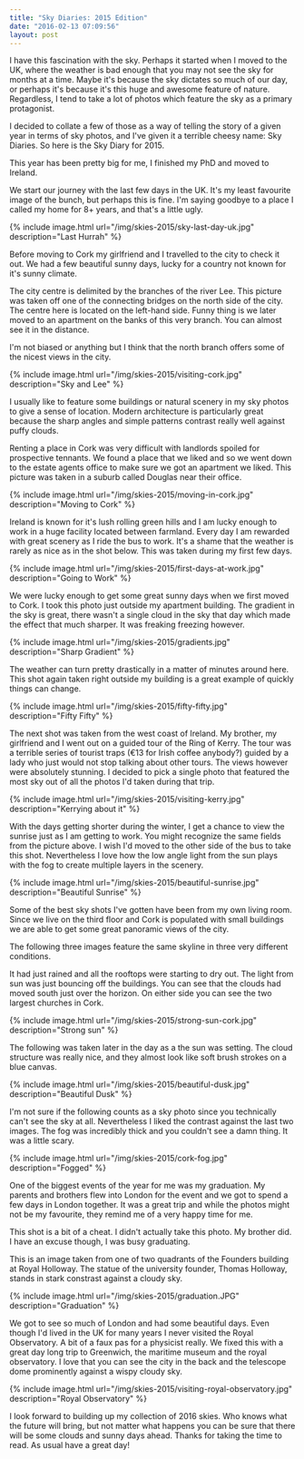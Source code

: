 ```yaml
---
title: "Sky Diaries: 2015 Edition"
date: "2016-02-13 07:09:56"
layout: post
---
```


I have this fascination with the sky. Perhaps it started when I moved to the UK, where the weather is bad enough that you may not see the sky for months at a time. Maybe it's because the sky dictates so much of our day, or perhaps it's because it's this huge and awesome feature of nature. Regardless, I tend to take a lot of photos which feature the sky as a primary protagonist. 

I decided to collate a few of those as a way of telling the story of a given year in terms of sky photos, and I've given it a terrible cheesy name: Sky Diaries. So here is the Sky Diary for 2015.

This year has been pretty big for me, I finished my PhD and moved to Ireland.

We start our journey with the last few days in the UK. It's my least favourite image of the bunch, but perhaps this is fine. I'm saying goodbye to a place I called my home for 8+ years, and that's a little ugly.

{% include image.html url="/img/skies-2015/sky-last-day-uk.jpg" description="Last Hurrah" %}

Before moving to Cork my girlfriend and I travelled to the city to check it out. We had a few beautiful sunny days, lucky for a country not known for it's sunny climate.

The city centre is delimited by the branches of the river Lee. This picture was taken off one of the connecting bridges on the north side of the city. The centre here is located on the left-hand side. Funny thing is we later moved to an apartment on the banks of this very branch. You can almost see it in the distance.

I'm not biased or anything but I think that the north branch offers some of the nicest views in the city.


{% include image.html url="/img/skies-2015/visiting-cork.jpg" description="Sky and Lee" %}

I usually like to feature some buildings or natural scenery in my sky photos to give a sense of location. Modern architecture is particularly great because the sharp angles and simple patterns contrast really well against puffy clouds.

Renting a place in Cork was very difficult with landlords spoiled for prospective tennants. We found a place that we liked and so we went down to the estate agents office to make sure we got an apartment we liked. This picture was taken in a suburb called Douglas near their office.


{% include image.html url="/img/skies-2015/moving-in-cork.jpg" description="Moving to Cork" %}

Ireland is known for it's lush rolling green hills and I am lucky enough to work in a huge facility located between farmland. Every day I am rewarded with great scenery as I ride the bus to work. It's a shame that the weather is rarely as nice as in the shot below. This was taken during my first few days.


{% include image.html url="/img/skies-2015/first-days-at-work.jpg" description="Going to Work" %}

We were lucky enough to get some great sunny days when we first moved to Cork. I took this photo just outside my apartment building. The gradient in the sky is great, there wasn't a single cloud in the sky that day which made the effect that much sharper. It was freaking freezing however.


{% include image.html url="/img/skies-2015/gradients.jpg" description="Sharp Gradient" %}

The weather can turn pretty drastically in a matter of minutes around here. This shot again taken right outside my building is a great example of quickly things can change.


{% include image.html url="/img/skies-2015/fifty-fifty.jpg" description="Fifty Fifty" %}

The next shot was taken from the west coast of Ireland. My brother, my girlfriend and I went out on a guided tour of the Ring of Kerry. The tour was a terrible series of tourist traps (€13 for Irish coffee anybody?) guided by a lady who just would not stop talking about other tours. The views however were absolutely stunning. I decided to pick a single photo that featured the most sky out of all the photos I'd taken during that trip.


{% include image.html url="/img/skies-2015/visiting-kerry.jpg" description="Kerrying about it" %}

With the days getting shorter during the winter, I get a chance to view the sunrise just as I am getting to work. You might recognize the same fields from the picture above. I wish I'd moved to the other side of the bus to take this shot. Nevertheless I love how the low angle light from the sun plays with the fog to create multiple layers in the scenery.
 
{% include image.html url="/img/skies-2015/beautiful-sunrise.jpg" description="Beautiful Sunrise" %}

Some of the best sky shots I've gotten have been from my own living room. Since we live on the third floor and Cork is populated with small buildings we are able to get some great panoramic views of the city.

The following three images feature the same skyline in three very different conditions.

It had just rained and all the rooftops were starting to dry out. The light from sun was just bouncing off the buildings. You can see that the clouds had moved south just over the horizon. On either side you can see the two largest churches in Cork.

{% include image.html url="/img/skies-2015/strong-sun-cork.jpg" description="Strong sun" %}

The following was taken later in the day as a the sun was setting. The cloud structure was really nice, and they almost look like soft brush strokes on a blue canvas.

{% include image.html url="/img/skies-2015/beautiful-dusk.jpg" description="Beautiful Dusk" %}

I'm not sure if the following counts as a sky photo since you technically can't see the sky at all. Nevertheless I liked the contrast against the last two images. The fog was incredibly thick and you couldn't see a damn thing. It was a little scary.

{% include image.html url="/img/skies-2015/cork-fog.jpg" description="Fogged" %}

One of the biggest events of the year for me was my graduation. My parents and brothers flew into London for the event and we got to spend a few days in London together. It was a great trip and while the photos might not be my favourite, they remind me of a very happy time for me.

This shot is a bit of a cheat. I didn't actually take this photo. My brother did. I have an excuse though, I was busy graduating.

This is an image taken from one of two quadrants of the Founders building at Royal Holloway. The statue of the university founder, Thomas Holloway, stands in stark constrast against a cloudy sky.

{% include image.html url="/img/skies-2015/graduation.JPG" description="Graduation" %}

We got to see so much of London and had some beautiful days. Even though I'd lived in the UK for many years I never visited the Royal Observatory. A bit of a faux pas for a physicist really. We fixed this with a great day long trip to Greenwich, the maritime museum and the royal observatory. I love that you can see the city in the back and the telescope dome prominently against a wispy cloudy sky. 

{% include image.html url="/img/skies-2015/visiting-royal-observatory.jpg" description="Royal Observatory" %}

I look forward to building up my collection of 2016 skies. Who knows what the future will bring, but not matter what happens you can be sure that there will be some clouds and sunny days ahead. Thanks for taking the time to read. As usual have a great day!
 